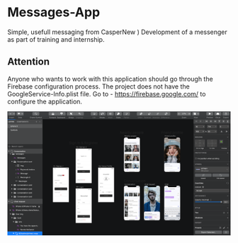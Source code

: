 # Messages-App

Simple, usefull messaging from CasperNew )
Development of a messenger as part of training and internship.

## Attention

Anyone who wants to work with this application should go through the Firebase configuration process. The project does not have the GoogleService-Info.plist file. Go to - https://firebase.google.com/ to configure the application.

<img src="/SketchFile.png" alt="application"/>


